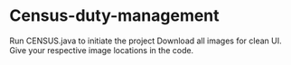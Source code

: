 # Census-duty-management
Run CENSUS.java to initiate the project
Download all images for clean UI.
Give your respective image locations in the code.
